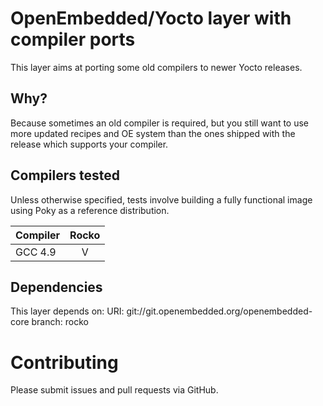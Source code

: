 # OpenEmbedded/Yocto layer with compiler ports

This layer aims at porting some old compilers to newer Yocto releases.

## Why?

Because sometimes an old compiler is required, but you still want to use more updated recipes and OE system
than the ones shipped with the release which supports your compiler.

## Compilers tested

Unless otherwise specified, tests involve building a fully functional image using Poky as a reference distribution.

| Compiler 	| Rocko |
| --- 		| :---:	|
| GCC 4.9 	| V 	|

## Dependencies

This layer depends on:
URI: git://git.openembedded.org/openembedded-core
branch: rocko

# Contributing

Please submit issues and pull requests via GitHub.
